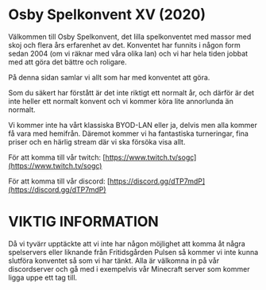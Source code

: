 # Osby Spelkonvent XV (2020)
Välkommen till Osby Spelkonvent, det lilla spelkonventet med massor med skoj och flera års erfarenhet av det. Konventet har funnits i någon form sedan 2004 (om vi räknar med våra olika lan) och vi har hela tiden jobbat med att göra det bättre och roligare.

På denna sidan samlar vi allt som har med konventet att göra.

Som du säkert har förstått är det inte riktigt ett normalt år, och därför är det inte heller ett normalt konvent och vi kommer köra lite annorlunda än normalt.

Vi kommer inte ha vårt klassiska BYOD-LAN eller ja, delvis men alla kommer få vara med hemifrån. Däremot kommer vi ha fantastiska turneringar, fina priser och en härlig stream där vi ska försöka visa allt.

För att komma till vår twitch:
[https://www.twitch.tv/sogc](https://www.twitch.tv/sogc)


För att komma till vår discord:
[https://discord.gg/dTP7mdP](https://discord.gg/dTP7mdP)


# VIKTIG INFORMATION
Då vi tyvärr upptäckte att vi inte har någon möjlighet att komma åt några spelservers eller liknande från Fritidsgården Pulsen så kommer vi inte kunna slutföra konventet så som vi har tänkt. Alla är välkomna in på vår discordserver och gå med i exempelvis vår Minecraft server som kommer ligga uppe ett tag till.
